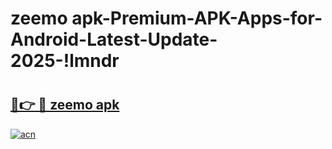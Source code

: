 # zeemo apk-Premium-APK-Apps-for-Android-Latest-Update-2025-!lmndr

# <h2><a href="https://googleone.com">🔗👉 🔴 zeemo apk</a></h2>

[![acn](https://github.com/user-attachments/assets/0f9c940e-d8b0-45ae-aac7-cd30a18b3e1c)](https://googleone.com)

